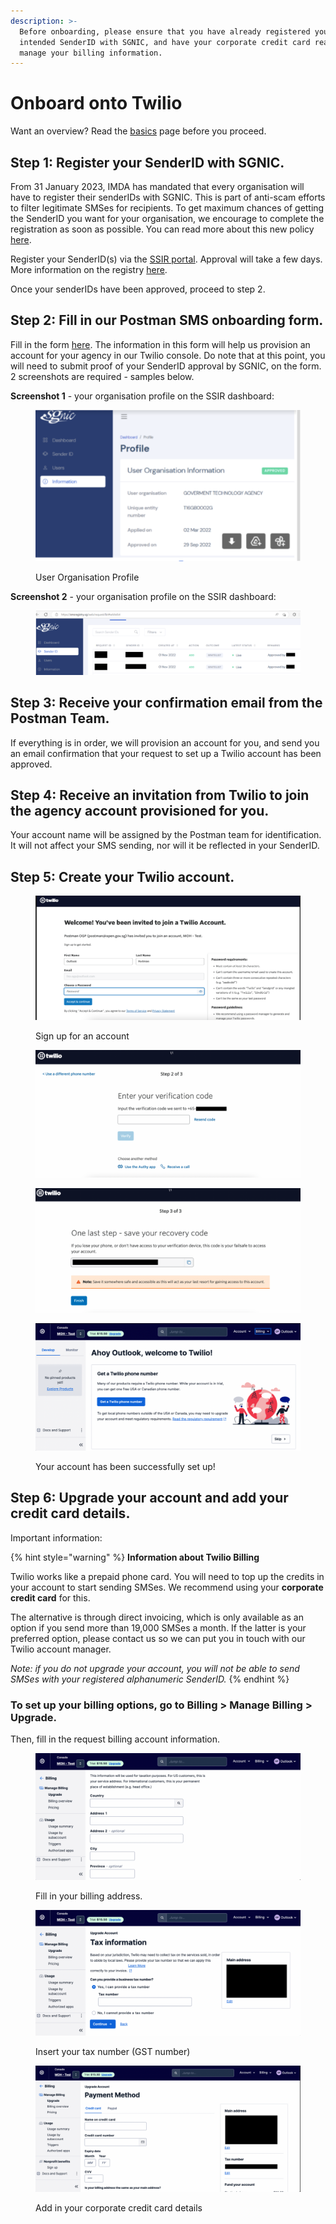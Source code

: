 ```yaml
---
description: >-
  Before onboarding, please ensure that you have already registered your
  intended SenderID with SGNIC, and have your corporate credit card ready to
  manage your billing information.
---
```


# Onboard onto Twilio

Want an overview? Read the [basics](rationale-for-choosing-twilio.md) page before you proceed.

## Step 1: Register your SenderID with SGNIC.

From 31 January 2023, IMDA has mandated that every organisation will have to register their senderIDs with SGNIC. This is part of anti-scam efforts to filter legitimate SMSes for recipients. To get maximum chances of getting the SenderID you want for your organisation, we encourage to complete the registration as soon as possible. You can read more about this new policy [here](https://www.imda.gov.sg/Content-and-News/Press-Releases-and-Speeches/Press-Releases/2022/Full-SMS-Sender-ID-Registration-to-be-required-by-January-2023).

Register your SenderID(s) via the [SSIR portal](https://smsregistry.sg/web/login). Approval will take a few days. More information on the registry [here](https://www.sgnic.sg/smsregistry/overview).

Once your senderIDs have been approved, proceed to step 2.

## Step 2: Fill in our Postman SMS onboarding form.

Fill in the form [here](https://form.gov.sg/#!/63c8e185f2bd6c0012c02566). The information in this form will help us provision an account for your agency in our Twilio console. Do note that at this point, you will need to submit proof of your SenderID approval by SGNIC, on the form. 2 screenshots are required - samples below.

**Screenshot 1** - your organisation profile on the SSIR dashboard:

<figure><img src="../../../.gitbook/assets/Screenshot 2023-02-03 at 4.42.47 PM.png" alt=""><figcaption><p>User Organisation Profile</p></figcaption></figure>

**Screenshot 2** - your organisation profile on the SSIR dashboard:

<figure><img src="../../../.gitbook/assets/Screenshot 2023-02-03 at 4.44.24 PM.png" alt=""><figcaption></figcaption></figure>

## Step 3: Receive your confirmation email from the Postman Team.

If everything is in order, we will provision an account for you, and send you an email confirmation that your request to set up a Twilio account has been approved.

## Step 4: Receive an invitation from Twilio to join the agency account provisioned for you.

Your account name will be assigned by the Postman team for identification. It will not affect your SMS sending, nor will it be reflected in your SenderID.

## Step 5: Create your Twilio account.

<figure><img src="../../../.gitbook/assets/Screenshot 2023-02-03 at 4.51.12 PM.png" alt=""><figcaption><p>Sign up for an account</p></figcaption></figure>

<figure><img src="../../../.gitbook/assets/Screenshot 2023-02-06 at 5.20.53 PM (1).png" alt=""><figcaption></figcaption></figure>

<figure><img src="../../../.gitbook/assets/save-recovery-code.png"><figcaption></figcaption></figure>

<figure><img src="../../../.gitbook/assets/Screenshot 2023-02-03 at 4.53.59 PM.png" alt=""><figcaption><p>Your account has been successfully set up!</p></figcaption></figure>

## Step 6: Upgrade your account and add your credit card details.

Important information:

{% hint style="warning" %}
**Information about Twilio Billing**

Twilio works like a prepaid phone card. You will need to top up the credits in your account to start sending SMSes. We recommend using your **corporate credit card** for this.

The alternative is through direct invoicing, which is only available as an option if you send more than 19,000 SMSes a month. If the latter is your preferred option, please contact us so we can put you in touch with our Twilio account manager.

_Note: if you do not upgrade your account, you will not be able to send SMSes with your registered alphanumeric SenderID._
{% endhint %}

### To set up your billing options, go to Billing > Manage Billing > Upgrade.

Then, fill in the request billing account information.

<figure><img src="../../../.gitbook/assets/Screenshot 2023-02-03 at 4.58.51 PM.png" alt=""><figcaption><p>Fill in your billing address.</p></figcaption></figure>

<figure><img src="../../../.gitbook/assets/Screenshot 2023-02-03 at 4.59.17 PM.png" alt=""><figcaption><p>Insert your tax number (GST number)</p></figcaption></figure>

<figure><img src="../../../.gitbook/assets/Screenshot 2023-02-03 at 4.59.45 PM.png" alt=""><figcaption><p>Add in your corporate credit card details</p></figcaption></figure>
